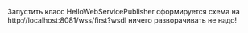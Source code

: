 Запустить класс HelloWebServicePublisher
сформируется схема на http://localhost:8081/wss/first?wsdl
ничего разворачивать не надо!